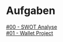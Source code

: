 # Aufgaben

<a href="https://raw.githubusercontent.com/milena-sagert/IFD-WiSe20-21/main/SWOT%20/SWOT-Analyse.png">#00 - SWOT Analyse</a> <br>
<a href="IFD-WiSe20-21/Wallet/html-template/index.html">#01 - Wallet Project</a>





